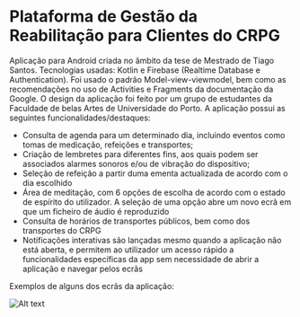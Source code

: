 # Plataforma de Gestão da Reabilitação para Clientes do CRPG

Aplicação para Android criada no âmbito da tese de Mestrado de Tiago Santos. Tecnologias usadas: Kotlin e Firebase (Realtime Database e Authentication). Foi usado o padrão Model-view-viewmodel, bem como as recomendações no uso de Activities e Fragments da documentação da Google. O design da aplicação foi feito por um grupo de estudantes da Faculdade de belas Artes de Universidade do Porto. A aplicação possui as seguintes funcionalidades/destaques:

- Consulta de agenda para um determinado dia, incluindo eventos como tomas de medicação, refeições e transportes;
- Criação de lembretes para diferentes fins, aos quais podem ser associados alarmes sonoros e/ou de vibração do dispositivo;
- Seleção de refeição a partir duma ementa actualizada de acordo com o dia escolhido
- Área de meditação, com 6 opções de escolha de acordo com o estado de espírito do utilizador. A seleção de uma opção abre um novo ecrã em que um ficheiro de áudio é reproduzido
- Consulta de horários de transportes públicos, bem como dos transportes do CRPG
- Notificações interativas são lançadas mesmo quando a aplicação não está aberta, e permitem ao utilizador um acesso rápido a funcionalidades específicas da app sem necessidade de abrir a aplicação e navegar pelos ecrãs


Exemplos de alguns dos ecrãs da aplicação:

![Alt text](https://user-images.githubusercontent.com/43898814/134161904-cc90321d-0b32-4bd7-bab9-3b4e88389c98.PNG "Ecrãs da aplicação")

 
